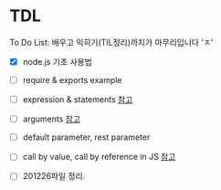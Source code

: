 # TDL
To Do List: 배우고 익히기(TIL정리)까지가 마무리입니다 'ㅈ' 

- [x] node.js 기초 사용법  
- [ ] require & exports example
- [ ] expression & statements
  [참고](https://gusdnd852.tistory.com/68)
- [ ] arguments
  [참고](https://boycoding.tistory.com/21)
- [ ] default parameter, rest parameter
- [ ] call by value, call by reference in JS
  [참고](https://code-masterjung.tistory.com/32)
- [ ] 201226파일 정리.


  
